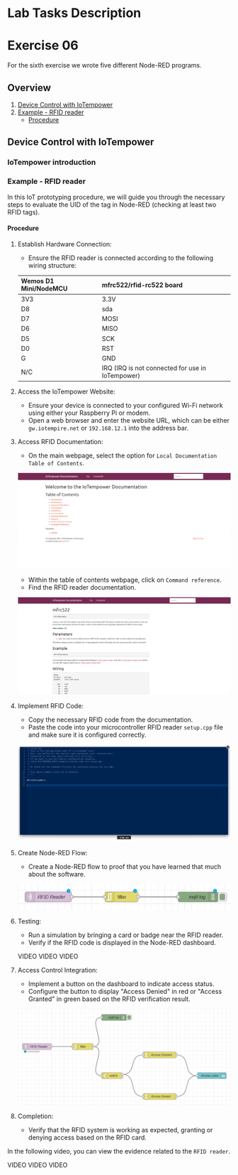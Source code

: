 # Lab Tasks Description

# Exercise 06

For the sixth exercise we wrote five different Node-RED programs.

## Overview
1. [Device Control with IoTempower](#device-control-with-iotempower)
2. [Example - RFID reader](#example---exploring-iotempower-services-and-commands)
	* [Procedure](#procedure)

## Device Control with IoTempower

### IoTempower introduction

### Example - RFID reader

In this IoT prototyping procedure, we will guide you through the necessary steps to evaluate the UID of the tag in Node-RED (checking at least two RFID tags).

#### Procedure

1. Establish Hardware Connection:
   * Ensure the RFID reader is connected according to the following wiring structure:
   
   | Wemos D1 Mini/NodeMCU | mfrc522/rfid-rc522 board  |
   | --------------------- | ------------------------- |
   | 3V3                   | 3.3V                      |
   | D8                    | sda                       |
   | D7                    | MOSI                      |
   | D6                    | MISO                      |
   | D5                    | SCK                       |
   | D0                    | RST                       |
   | G                     | GND                       |
   | N/C                   | IRQ (IRQ is not connected for use in IoTempower) |

2. Access the IoTempower Website:
   * Ensure your device is connected to your configured Wi-Fi network using either your Raspberry Pi or modem.
   * Open a web browser and enter the website URL, which can be either `gw.iotempire.net` or `192.168.12.1` into the address bar.

3. Access RFID Documentation:
   * On the main webpage, select the option for `Local Documentation Table of Contents`.

   ![Local Documentation Table of Contents](https://github.com/JesperHartsuiker/IoT-module/blob/main/Team%20Workspace/Pol_Toni/pictures/activity05/local_documentation_table_of_contents.png?raw=true)

   * Within the table of contents webpage, click on `Command reference`.
   * Find the RFID reader documentation.

   ![RFID Reader Documentation](https://github.com/JesperHartsuiker/IoT-module/blob/main/Team%20Workspace/Pol_Toni/pictures/activity05/documentation/rfid_reader_documentation.png?raw=true)

4. Implement RFID Code:
   * Copy the necessary RFID code from the documentation.
   * Paste the code into your microcontroller RFID reader `setup.cpp` file and make sure it is configured correctly.

   ![RFID reader `setup.cpp` file](https://github.com/JesperHartsuiker/IoT-module/blob/main/Team%20Workspace/Pol_Toni/pictures/activity06/code/rfid_reader_code.png?raw=true)

5. Create Node-RED Flow:
   * Create a Node-RED flow to proof that you have learned that much about the software.

   ![Node-RED flow for RFID reader](https://github.com/JesperHartsuiker/IoT-module/blob/main/Team%20Workspace/Pol_Toni/pictures/activity06/node-red%20flows/rfid_reader.png?raw=true)

6. Testing:
   * Run a simulation by bringing a card or badge near the RFID reader.
   * Verify if the RFID code is displayed in the Node-RED dashboard.

   VIDEO VIDEO VIDEO

7. Access Control Integration:
   * Implement a button on the dashboard to indicate access status.
   * Configure the button to display "Access Denied" in red or "Access Granted" in green based on the RFID verification result.

   ![Node-RED flow for accessing RFID reader](https://github.com/JesperHartsuiker/IoT-module/blob/main/Team%20Workspace/Pol_Toni/pictures/activity06/node-red%20flows/access_rfid_reader.png?raw=true)

8. Completion:
   * Verify that the RFID system is working as expected, granting or denying access based on the RFID card.

In the following video, you can view the evidence related to the `RFID reader`.

VIDEO VIDEO VIDEO

